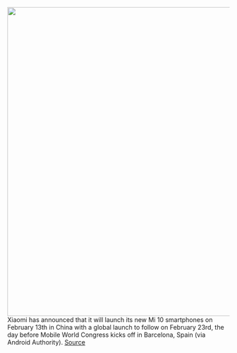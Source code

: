 <img src='https://cdn.vox-cdn.com/thumbor/_enbBwVxs8JMpL8UZ1wn5imYgeo=/0x0:450x600/1200x800/filters:focal(188x258:260x330)/cdn.vox-cdn.com/uploads/chorus_image/image/66286088/gsmarena_001.0.jpg' width='700px' /><br/>
Xiaomi has announced that it will launch its new Mi 10 smartphones on February 13th in China with a global launch to follow on February 23rd, the day before Mobile World Congress kicks off in Barcelona, Spain (via Android Authority).
<a href='https://www.theverge.com/2020/2/10/21131641/xiaomi-mi-10-design-launch-date-mobile-world-congress'> Source <a/>